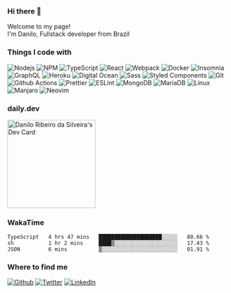 ### Hi there 👋

Welcome to my page! </br> I'm Danilo, Fullstack developer from Brazil

### Things I code with
<p>
<img alt="Nodejs" src="https://img.shields.io/badge/-Nodejs-43853d?style=flat-square&logo=Node.js&logoColor=white" />
<img alt="NPM" src="https://img.shields.io/badge/-NPM-CB3837?style=flat-square&logo=npm&logoColor=white" />
<img alt="TypeScript" src="https://img.shields.io/badge/-TypeScript-007ACC?style=flat-square&logo=typescript&logoColor=white" />
<img alt="React" src="https://img.shields.io/badge/-React-45b8d8?style=flat-square&logo=react&logoColor=white" />
<img alt="Webpack" src="https://img.shields.io/badge/-Webpack-8DD6F9?style=flat-square&logo=webpack&logoColor=white" /> 
<img alt="Docker" src="https://img.shields.io/badge/-Docker-46a2f1?style=flat-square&logo=docker&logoColor=white" />
<img alt="Insomnia" src="https://img.shields.io/badge/-Insomnia-5849BE?style=flat-square&logo=insomnia&logoColor=white" />
<img alt="GraphQL" src="https://img.shields.io/badge/-GraphQL-E10098?style=flat-square&logo=graphql&logoColor=white" />
<img alt="Heroku" src="https://img.shields.io/badge/-Heroku-430098?style=flat-square&logo=heroku&logoColor=white" />
<img alt="Digital Ocean" src="https://img.shields.io/badge/-Digital Ocean-0069ff?style=flat-square&logo=digitalocean&logoColor=white" />
<img alt="Sass" src="https://img.shields.io/badge/-Sass-CC6699?style=flat-square&logo=sass&logoColor=white" />
<img alt="Styled Components" src="https://img.shields.io/badge/-Styled_Components-db7092?style=flat-square&logo=styled-components&logoColor=white" />
<img alt="Git" src="https://img.shields.io/badge/-Git-F05032?style=flat-square&logo=git&logoColor=white" />
<img alt="Github Actions" src="https://img.shields.io/badge/-Github_Actions-2088FF?style=flat-square&logo=github-actions&logoColor=white" />
<img alt="Prettier" src="https://img.shields.io/badge/-Prettier-F7B93E?style=flat-square&logo=prettier&logoColor=white" />
<img alt="ESLint" src="https://img.shields.io/badge/-ESLint-6464e2?style=flat-square&logo=eslint&logoColor=4b32c3" />
<img alt="MongoDB" src="https://img.shields.io/badge/-MongoDB-13aa52?style=flat-square&logo=mongodb&logoColor=white" />
<img alt="MariaDB" src="https://img.shields.io/badge/-MariaDB-00618b?style=flat-square&logo=mariadb&logoColor=white" />
<img alt="Linux" src="https://img.shields.io/badge/-Linux-ccc?style=flat-square&logo=linux&logoColor=black" />
<img alt="Manjaro" src="https://img.shields.io/badge/-Manjaro-7dd956?style=flat-square&logo=manjaro&logoColor=white" />
<img alt="Neovim" src="https://img.shields.io/badge/-neovim-3c93d6?style=flat-square&logo=neovim&logoColor=white" />
</p>

### daily.dev
<a href="https://app.daily.dev/brabao"><img src="https://raw.githubusercontent.com/brabao/brabao/main/devcard.svg" width="200" alt="Danilo Ribeiro da Silveira's Dev Card"/></a>

### WakaTime
<!--START_SECTION:waka-->

```text
TypeScript   4 hrs 47 mins   ████████████████████░░░░░   80.66 %
sh           1 hr 2 mins     ████▒░░░░░░░░░░░░░░░░░░░░   17.43 %
JSON         6 mins          ▒░░░░░░░░░░░░░░░░░░░░░░░░   01.91 %
```

<!--END_SECTION:waka-->

### Where to find me
<a href="https://github.com/brabao" target="_blank"><img alt="Github" src="https://img.shields.io/badge/GitHub-%2312100E.svg?&style=for-the-badge&logo=Github&logoColor=white" /></a>
<a href="https://twitter.com/brabao" target="_blank"><img alt="Twitter" src="https://img.shields.io/badge/twitter-%231DA1F2.svg?&style=for-the-badge&logo=twitter&logoColor=white" /></a>
<a href="https://www.linkedin.com/in/brabao" target="_blank"><img alt="LinkedIn" src="https://img.shields.io/badge/linkedin-%230077B5.svg?&style=for-the-badge&logo=linkedin&logoColor=white" /></a>
